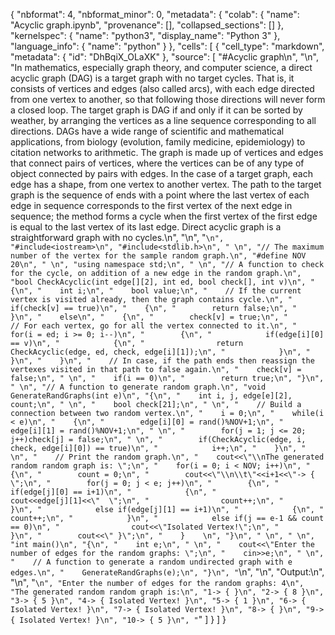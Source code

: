 {
  "nbformat": 4,
  "nbformat_minor": 0,
  "metadata": {
    "colab": {
      "name": "Acyclic graph.ipynb",
      "provenance": [],
      "collapsed_sections": []
    },
    "kernelspec": {
      "name": "python3",
      "display_name": "Python 3"
    },
    "language_info": {
      "name": "python"
    }
  },
  "cells": [
    {
      "cell_type": "markdown",
      "metadata": {
        "id": "DhBqiX_OLaXK"
      },
      "source": [
        "#Acyclic graph\n",
        "\n",
        "In mathematics, especially graph theory, and computer science, a direct acyclic graph (DAG) is a target graph with no target cycles. That is, it consists of vertices and edges (also called arcs), with each edge directed from one vertex to another, so that following those directions will never form a closed loop. The target graph is DAG if and only if it can be sorted by weather, by arranging the vertices as a line sequence corresponding to all directions. DAGs have a wide range of scientific and mathematical applications, from biology (evolution, family medicine, epidemiology) to citation networks to arithmetic. The graph is made up of vertices and edges that connect pairs of vertices, where the vertices can be of any type of object connected by pairs with edges. In the case of a target graph, each edge has a shape, from one vertex to another vertex. The path to the target graph is the sequence of ends with a point where the last vertex of each edge in sequence corresponds to the first vertex of the next edge in sequence; the method forms a cycle when the first vertex of the first edge is equal to the last vertex of its last edge. Direct acyclic graph is a straightforward graph with no cycles.\n",
        "\n",
        "```\n",
        "#include<iostream>\n",
        "#include<stdlib.h>\n",
        " \n",
        "// The maximum number of the vertex for the sample random graph.\n",
        "#define NOV 20\n",
        " \n",
        "using namespace std;\n",
        " \n",
        "// A function to check for the cycle, on addition of a new edge in the random graph.\n",
        "bool CheckAcyclic(int edge[][2], int ed, bool check[], int v)\n",
        "{\n",
        "    int i;\n",
        "    bool value;\n",
        "    // If the current vertex is visited already, then the graph contains cycle.\n",
        "    if(check[v] == true)\n",
        "    {\n",
        "        return false;\n",
        "    }\n",
        "    else\n",
        "    {\n",
        "        check[v] = true;\n",
        "        // For each vertex, go for all the vertex connected to it.\n",
        "        for(i = ed; i >= 0; i--)\n",
        "        {\n",
        "            if(edge[i][0] == v)\n",
        "            {\n",
        "                return CheckAcyclic(edge, ed, check, edge[i][1]);\n",
        "            }\n",
        "        }\n",
        "    }\n",
        "    // In case, if the path ends then reassign the vertexes visited in that path to false again.\n",
        "    check[v] = false;\n",
        " \n",
        "    if(i == 0)\n",
        "        return true;\n",
        "}\n",
        " \n",
        "// A function to generate random graph.\n",
        "void GenerateRandGraphs(int e)\n",
        "{\n",
        "    int i, j, edge[e][2], count;\n",
        " \n",
        "    bool check[21];\n",
        " \n",
        "    // Build a connection between two random vertex.\n",
        "    i = 0;\n",
        "    while(i < e)\n",
        "    {\n",
        "        edge[i][0] = rand()%NOV+1;\n",
        "        edge[i][1] = rand()%NOV+1;\n",
        " \n",
        "        for(j = 1; j <= 20; j++)check[j] = false;\n",
        " \n",
        "        if(CheckAcyclic(edge, i, check, edge[i][0]) == true)\n",
        "            i++;\n",
        "    }\n",
        " \n",
        "    // Print the random graph.\n",
        "    cout<<\"\\nThe generated random random graph is: \";\n",
        "    for(i = 0; i < NOV; i++)\n",
        "    {\n",
        "        count = 0;\n",
        "        cout<<\"\\n\\t\"<<i+1<<\"-> { \";\n",
        "        for(j = 0; j < e; j++)\n",
        "        {\n",
        "            if(edge[j][0] == i+1)\n",
        "            {\n",
        "                cout<<edge[j][1]<<\"  \";\n",
        "                count++;\n",
        "            }\n",
        "            else if(edge[j][1] == i+1)\n",
        "            {\n",
        "                count++;\n",
        "            }\n",
        "            else if(j == e-1 && count == 0)\n",
        "                cout<<\"Isolated Vertex!\";\n",
        "        }\n",
        "        cout<<\" }\";\n",
        "    }    \n",
        "}\n",
        " \n",
        " \n",
        "int main()\n",
        "{\n",
        "    int e;\n",
        " \n",
        "    cout<<\"Enter the number of edges for the random graphs: \";\n",
        "    cin>>e;\n",
        " \n",
        "    // A function to generate a random undirected graph with e edges.\n",
        "    GenerateRandGraphs(e);\n",
        "}\n",
        "```\n",
        "\n",
        "Output:\n",
        "\n",
        "```\n",
        "Enter the number of edges for the random graphs: 4\n",
        "The generated random random graph is:\n",
        "1-> { }\n",
        "2-> { 8 }\n",
        "3-> { 5 }\n",
        "4-> { Isolated Vertex! }\n",
        "5-> { 1 }\n",
        "6-> { Isolated Vertex! }\n",
        "7-> { Isolated Vertex! }\n",
        "8-> { }\n",
        "9-> { Isolated Vertex! }\n",
        "10-> { 5 }\n",
        "```"
      ]
    }
  ]
}

